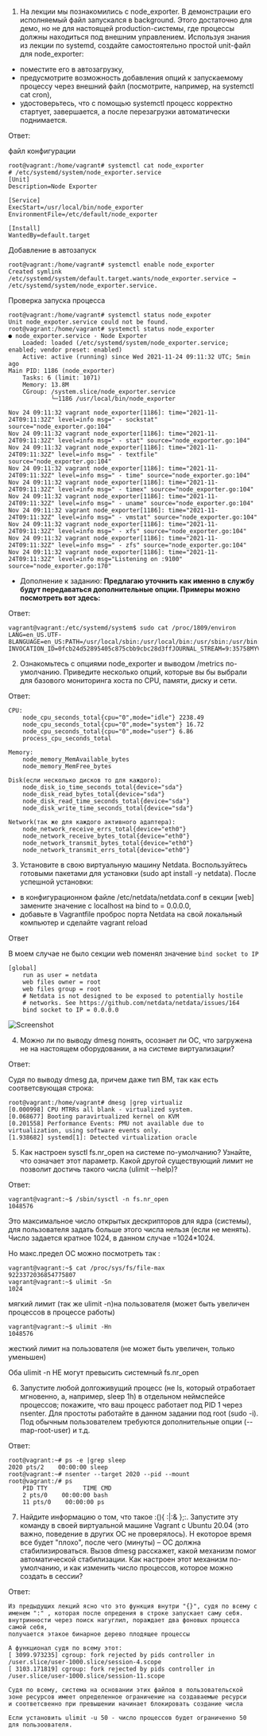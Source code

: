 1. На лекции мы познакомились с node_exporter. В демонстрации его исполняемый файл запускался в background. Этого достаточно для демо, но не для настоящей production-системы, где процессы должны находиться под внешним управлением. Используя знания из лекции по systemd, создайте самостоятельно простой unit-файл для node_exporter:

* поместите его в автозагрузку,
* предусмотрите возможность добавления опций к запускаемому процессу через внешний файл (посмотрите, например, на systemctl cat cron),
* удостоверьтесь, что с помощью systemctl процесс корректно стартует, завершается, а после перезагрузки автоматически поднимается.

Ответ:

файл конфигурации 

    root@vagrant:/home/vagrant# systemctl cat node_exporter
    # /etc/systemd/system/node_exporter.service
    [Unit]
    Description=Node Exporter

    [Service]
    ExecStart=/usr/local/bin/node_exporter
    EnvironmentFile=/etc/default/node_exporter

    [Install]
    WantedBy=default.target

Добавление в автозапуск

    root@vagrant:/home/vagrant# systemctl enable node_exporter
    Created symlink /etc/systemd/system/default.target.wants/node_exporter.service → /etc/systemd/system/node_exporter.service.

Проверка запуска процесса 

    root@vagrant:/home/vagrant# systemctl status node_expoter
    Unit node_expoter.service could not be found.
    root@vagrant:/home/vagrant# systemctl status node_exporter
    ● node_exporter.service - Node Exporter
        Loaded: loaded (/etc/systemd/system/node_exporter.service; enabled; vendor preset: enabled)
        Active: active (running) since Wed 2021-11-24 09:11:32 UTC; 5min ago
    Main PID: 1186 (node_exporter)
        Tasks: 6 (limit: 1071)
        Memory: 13.8M
        CGroup: /system.slice/node_exporter.service
                └─1186 /usr/local/bin/node_exporter

    Nov 24 09:11:32 vagrant node_exporter[1186]: time="2021-11-24T09:11:32Z" level=info msg=" - sockstat" source="node_exporter.go:104"
    Nov 24 09:11:32 vagrant node_exporter[1186]: time="2021-11-24T09:11:32Z" level=info msg=" - stat" source="node_exporter.go:104"
    Nov 24 09:11:32 vagrant node_exporter[1186]: time="2021-11-24T09:11:32Z" level=info msg=" - textfile" source="node_exporter.go:104"
    Nov 24 09:11:32 vagrant node_exporter[1186]: time="2021-11-24T09:11:32Z" level=info msg=" - time" source="node_exporter.go:104"
    Nov 24 09:11:32 vagrant node_exporter[1186]: time="2021-11-24T09:11:32Z" level=info msg=" - timex" source="node_exporter.go:104"
    Nov 24 09:11:32 vagrant node_exporter[1186]: time="2021-11-24T09:11:32Z" level=info msg=" - uname" source="node_exporter.go:104"
    Nov 24 09:11:32 vagrant node_exporter[1186]: time="2021-11-24T09:11:32Z" level=info msg=" - vmstat" source="node_exporter.go:104"
    Nov 24 09:11:32 vagrant node_exporter[1186]: time="2021-11-24T09:11:32Z" level=info msg=" - xfs" source="node_exporter.go:104"
    Nov 24 09:11:32 vagrant node_exporter[1186]: time="2021-11-24T09:11:32Z" level=info msg=" - zfs" source="node_exporter.go:104"
    Nov 24 09:11:32 vagrant node_exporter[1186]: time="2021-11-24T09:11:32Z" level=info msg="Listening on :9100" source="node_exporter.go:170"


* Дополнение к заданию: <b>Предлагаю уточнить как именно в службу будут передаваться дополнительные опции. Примеры можно посмотреть вот здесь:</b>

Ответ:

    vagrant@vagrant:/etc/systemd/system$ sudo cat /proc/1809/environ
    LANG=en_US.UTF-8LANGUAGE=en_US:PATH=/usr/local/sbin:/usr/local/bin:/usr/sbin:/usr/bin:/sbin:/bin:/snap/bin
    INVOCATION_ID=0fcb24d52895405c875cbb9cbc28d3ffJOURNAL_STREAM=9:35758MYVAR=some_value

2. Ознакомьтесь с опциями node_exporter и выводом /metrics по-умолчанию. Приведите несколько опций, которые вы бы выбрали для базового мониторинга хоста по CPU, памяти, диску и сети.

Ответ:

    CPU:
        node_cpu_seconds_total{cpu="0",mode="idle"} 2238.49
        node_cpu_seconds_total{cpu="0",mode="system"} 16.72
        node_cpu_seconds_total{cpu="0",mode="user"} 6.86
        process_cpu_seconds_total
        
    Memory:
        node_memory_MemAvailable_bytes 
        node_memory_MemFree_bytes
        
    Disk(если несколько дисков то для каждого):
        node_disk_io_time_seconds_total{device="sda"} 
        node_disk_read_bytes_total{device="sda"} 
        node_disk_read_time_seconds_total{device="sda"} 
        node_disk_write_time_seconds_total{device="sda"}
        
    Network(так же для каждого активного адаптера):
        node_network_receive_errs_total{device="eth0"} 
        node_network_receive_bytes_total{device="eth0"} 
        node_network_transmit_bytes_total{device="eth0"}
        node_network_transmit_errs_total{device="eth0"}

3. Установите в свою виртуальную машину Netdata. Воспользуйтесь готовыми пакетами для установки (sudo apt install -y netdata). После успешной установки:

* в конфигурационном файле /etc/netdata/netdata.conf в секции [web] замените значение с localhost на bind to = 0.0.0.0,
* добавьте в Vagrantfile проброс порта Netdata на свой локальный компьютер и сделайте vagrant reload

Ответ

В моем случае не было секции web поменял значение `bind socket to IP`

    [global]
        run as user = netdata
        web files owner = root
        web files group = root
        # Netdata is not designed to be exposed to potentially hostile
        # networks. See https://github.com/netdata/netdata/issues/164
        bind socket to IP = 0.0.0.0

![Screenshot](img/netdata.jpg)

4. Можно ли по выводу dmesg понять, осознает ли ОС, что загружена не на настоящем оборудовании, а на системе виртуализации?

Ответ:

Судя по выводу dmesg да, причем даже тип ВМ, так как есть соответсвующая строка: 

    root@vagrant:/home/vagrant# dmesg |grep virtualiz
    [0.000998] CPU MTRRs all blank - virtualized system.
    [0.068677] Booting paravirtualized kernel on KVM
    [0.201558] Performance Events: PMU not available due to virtualization, using software events only.
    [1.938682] systemd[1]: Detected virtualization oracle


5. Как настроен sysctl fs.nr_open на системе по-умолчанию? Узнайте, что означает этот параметр. Какой другой существующий лимит не позволит достичь такого числа (ulimit --help)?

Ответ:
    
    vagrant@vagrant:~$ /sbin/sysctl -n fs.nr_open
    1048576

Это максимальное число открытых дескрипторов для ядра (системы), для пользователя задать больше этого числа нельзя (если не менять). 
Число задается кратное 1024, в данном случае =1024*1024. 

Но макс.предел ОС можно посмотреть так :

    vagrant@vagrant:~$ cat /proc/sys/fs/file-max
    9223372036854775807
    vagrant@vagrant:~$ ulimit -Sn
    1024

мягкий лимит (так же ulimit -n)на пользователя (может быть увеличен процессов в процессе работы)

    vagrant@vagrant:~$ ulimit -Hn
    1048576

жесткий лимит на пользователя (не может быть увеличен, только уменьшен)

Оба ulimit -n НЕ могут превысить системный fs.nr_open

6. Запустите любой долгоживущий процесс (не ls, который отработает мгновенно, а, например, sleep 1h) в отдельном неймспейсе процессов; покажите, что ваш процесс работает под PID 1 через nsenter. Для простоты работайте в данном задании под root (sudo -i). Под обычным пользователем требуются дополнительные опции (--map-root-user) и т.д.

Ответ:

    root@vagrant:~# ps -e |grep sleep
    2020 pts/2    00:00:00 sleep
    root@vagrant:~# nsenter --target 2020 --pid --mount
    root@vagrant:/# ps
        PID TTY          TIME CMD
        2 pts/0    00:00:00 bash
        11 pts/0    00:00:00 ps

7. Найдите информацию о том, что такое :(){ :|:& };:. Запустите эту команду в своей виртуальной машине Vagrant с Ubuntu 20.04 (это важно, поведение в других ОС не проверялось). Н екоторое время все будет "плохо", после чего (минуты) – ОС должна стабилизироваться. Вызов dmesg расскажет, какой механизм помог автоматической стабилизации. Как настроен этот механизм по-умолчанию, и как изменить число процессов, которое можно создать в сессии?

Ответ:

    Из предыдущих лекций ясно что это функция внутри "{}", судя по всему с именем ":" , которая после опредения в строке запускает саму себя.
    внутринности через поиск нагуглил, пораждает два фоновых процесса самой себя,
    получается этакое бинарное дерево плодящее процессы 

    А функционал судя по всему этот:
    [ 3099.973235] cgroup: fork rejected by pids controller in /user.slice/user-1000.slice/session-4.scope
    [ 3103.171819] cgroup: fork rejected by pids controller in /user.slice/user-1000.slice/session-11.scope

    Судя по всему, система на основании этих файлов в пользовательской зоне ресурсов имеет определенное ограничение на создаваемые ресурси 
    и соответсвенно при превышении начинает блокировать создание числа 

    Если установить ulimit -u 50 - число процессов будет ограниченно 50 для пользоователя. 